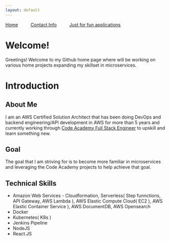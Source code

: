 ```yaml
---
layout: default
---
```


[Home](./) &emsp; &emsp; [Contact Info](./contact.html) &emsp; &emsp; [Just for fun applications](./list-of-applications.html)

# Welcome!

Greetings! Welcome to my Github home page where will be working on various home projects expanding my skillset in microservices.

# Introduction

## About Me
I am an AWS Certified Solution Architect that has been doing DevOps and backend engineering/API development in AWS for more than 5 years and currently working through [Code Academy Full Stack Engineer](https://www.codecademy.com/career-journey/full-stack-engineer) to upskill and learn something new.

## Goal
The goal that I am striving for is to become more familiar in microservices and leveraging the Code Academy projects to help achieve that goal.

## Technical Skills
*   Amazon Web Services - Cloudformation, Serverless( Step funnctions, API Gateway, AWS Lambda ), AWS Elastic Compute Cloud( EC2 ), AWS Elastic Container Service ), AWS DocumentDB, AWS Opensearch
*   Docker
*   Kubernetes( K8s )
*   Jenkins Pipeline
*   NodeJS
*   React.JS
